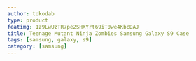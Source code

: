```yaml
---
author: tokodab
type: product
featimg: 1z9LwUzTR7pe2SHXYrt69iT0we4KbcDAJ
title: Teenage Mutant Ninja Zombies Samsung Galaxy S9 Case
tags: [samsung, galaxy, s9]
category: [samsung]
---
```

